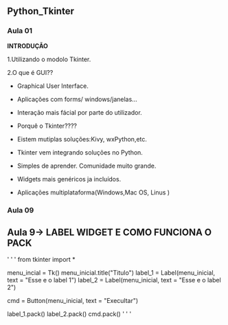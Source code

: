 ## Python_Tkinter

### Aula 01
**INTRODUÇÃO** 

1.Utilizando o modolo Tkinter.

2.O que é GUI??

* Graphical User Interface.

- Aplicações com forms/ windows/janelas...

- Interação mais fácial por parte do utilizador.

* Porquê o Tkinter????

- Eistem mutiplas soluções:Kivy, wxPython,etc.

- Tkinter vem integrando soluções no Python.

- Simples de aprender. Comunidade muito grande.

- Widgets mais genéricos ja incluídos.

- Aplicações multiplataforma(Windows,Mac OS, Linus )


### Aula 09

## Aula 9-> LABEL WIDGET E COMO FUNCIONA O PACK

' ' '
from tkinter import *

 menu_incial = Tk()
menu_inicial.title("Titulo")
label_1 = Label(menu_inicial, text = "Esse e o label 1")
label_2 = Label(menu_inicial, text = "Esse e o label 2")

cmd = Button(menu_inicial, text = "Execultar")

label_1.pack()
label_2.pack()
cmd.pack()
' ' '

